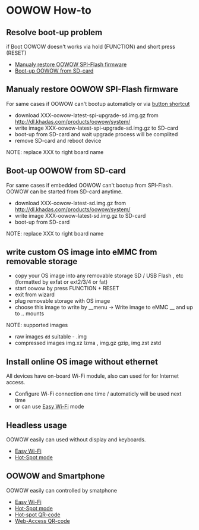 # OOWOW How-to

## Resolve boot-up problem

if Boot OOWOW doesn't works via hold (FUNCTION) and short press (RESET)

* [Manualy restore OOWOW SPI-Flash firmware](#manualy-restore-oowow-spi-flash-firmware)
* [Boot-up OOWOW from SD-card](#boot-up-oowow-from-sd-card)

## Manualy restore OOWOW SPI-Flash firmware

For same cases if OOWOW can't bootup automaticly or via [button shortcut](oowow-user-manual.md#vim4-button-shortcuts)

* download XXX-oowow-latest-spi-upgrade-sd.img.gz from http://dl.khadas.com/products/oowow/system/
* write image XXX-oowow-latest-spi-upgrade-sd.img.gz to SD-card
* boot-up from SD-card and wait upgrade process will be complited
* remove SD-card and reboot device

NOTE: replace XXX to right board name

## Boot-up OOWOW from SD-card

For same cases if embedded OOWOW can't bootup from SPI-Flash. OOWOW can be started from SD-card anytime.

* download XXX-oowow-latest-sd.img.gz from http://dl.khadas.com/products/oowow/system/
* write image XXX-oowow-latest-sd.img.gz to SD-card
* boot-up from SD-card

NOTE: replace XXX to right board name

## write custom OS image into eMMC from removable storage

+ copy your OS image into any removable storage SD / USB Flash , etc (formatted by exfat or ext2/3/4 or fat)
+ start oowow by press FUNCTION + RESET
+ exit from wizard
+ plug removable storage with OS image
+ choose this image to write by __menu -> Write image to eMMC __ and up to .. mounts

NOTE: supported images

+ raw images `dd` suitable - .img
+ compressed images img.xz lzma , img.gz gzip, img.zst zstd

## Install online OS image without ethernet

All devices have on-board Wi-Fi module, also can used for for Internet access.

 + Configure Wi-Fi connection one time / automaticly will be used next time
 + or can use [Easy Wi-Fi](oowow-user-manual.md#easy-wi-fi) mode

## Headless usage

OOWOW easily can used without display and keyboards.

+ [Easy Wi-Fi](oowow-user-manual.md#easy-wi-fi)
+ [Hot-Spot mode](oowow-user-manual.md#hotspot)

## OOWOW and Smartphone

OOWOW easily can controlled by smatphone

+ [Easy Wi-Fi](oowow-user-manual.md#easy-wi-fi)
+ [Hot-Spot mode](oowow-user-manual.md#hotspot)
+ [Hot-spot QR-code](oowow-user-manual.md#hotspot-qr-code)
+ [Web-Access QR-code](oowow-user-manual.md#web-access-qr-code)
